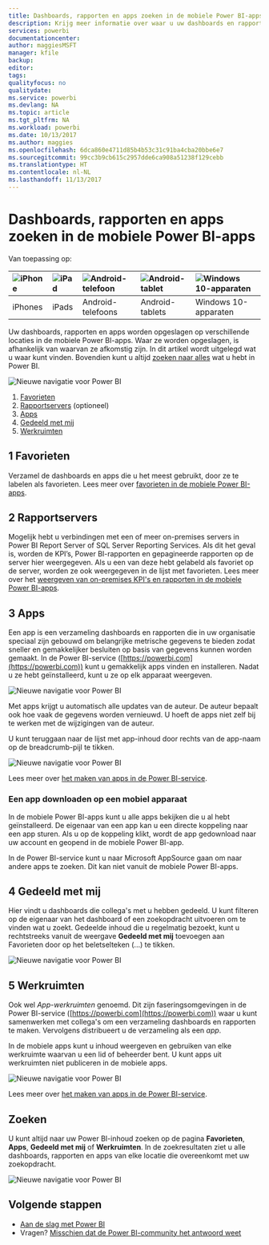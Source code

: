 ```yaml
---
title: Dashboards, rapporten en apps zoeken in de mobiele Power BI-apps
description: Krijg meer informatie over waar u uw dashboards en rapporten kunt vinden in de mobiele Power BI-apps, afhankelijk van waarvan ze afkomstig zijn.
services: powerbi
documentationcenter: 
author: maggiesMSFT
manager: kfile
backup: 
editor: 
tags: 
qualityfocus: no
qualitydate: 
ms.service: powerbi
ms.devlang: NA
ms.topic: article
ms.tgt_pltfrm: NA
ms.workload: powerbi
ms.date: 10/13/2017
ms.author: maggies
ms.openlocfilehash: 6dca860e4711d85b4b53c31c91ba4cba20bbe6e7
ms.sourcegitcommit: 99cc3b9cb615c2957dde6ca908a51238f129cebb
ms.translationtype: HT
ms.contentlocale: nl-NL
ms.lasthandoff: 11/13/2017
---
```

# <a name="find-your-dashboards-reports-and-apps-in-the-power-bi-mobile-apps"></a>Dashboards, rapporten en apps zoeken in de mobiele Power BI-apps
Van toepassing op:

| ![iPhone](media/mobile-apps-find-content-mobile-devices/iphone-logo-50-px.png) | ![iPad](media/mobile-apps-find-content-mobile-devices/ipad-logo-50-px.png) | ![Android-telefoon](media/mobile-apps-find-content-mobile-devices/android-phone-logo-50-px.png) | ![Android-tablet](media/mobile-apps-find-content-mobile-devices/android-tablet-logo-50-px.png) | ![Windows 10-apparaten](media/mobile-apps-find-content-mobile-devices/win-10-logo-50-px.png) |
|:--- |:--- |:--- |:--- |:--- |
| iPhones |iPads |Android-telefoons |Android-tablets |Windows 10-apparaten |

Uw dashboards, rapporten en apps worden opgeslagen op verschillende locaties in de mobiele Power BI-apps. Waar ze worden opgeslagen, is afhankelijk van waarvan ze afkomstig zijn. In dit artikel wordt uitgelegd wat u waar kunt vinden. Bovendien kunt u altijd [zoeken naar alles](mobile-apps-find-content-mobile-devices.md#search) wat u hebt in Power BI. 

![Nieuwe navigatie voor Power BI](media/mobile-apps-find-content-mobile-devices/power-bi-mobile-find-content.png)

1. [Favorieten](mobile-apps-find-content-mobile-devices.md#1-favorites)
2. [Rapportservers](mobile-apps-find-content-mobile-devices.md#2-report-servers) (optioneel)
3. [Apps](mobile-apps-find-content-mobile-devices.md#3-apps)
4. [Gedeeld met mij](mobile-apps-find-content-mobile-devices.md#4-shared-with-me)
5. [Werkruimten](mobile-apps-find-content-mobile-devices.md#5-workspaces)

## <a name="1-favorites"></a>1 Favorieten
Verzamel de dashboards en apps die u het meest gebruikt, door ze te labelen als favorieten. Lees meer over [favorieten in de mobiele Power BI-apps](mobile-apps-favorites.md).

## <a name="2-report-servers"></a>2 Rapportservers
Mogelijk hebt u verbindingen met een of meer on-premises servers in Power BI Report Server of SQL Server Reporting Services. Als dit het geval is, worden de KPI’s, Power BI-rapporten en gepagineerde rapporten op de server hier weergegeven. Als u een van deze hebt gelabeld als favoriet op de server, worden ze ook weergegeven in de lijst met favorieten. Lees meer over het [weergeven van on-premises KPI's en rapporten in de mobiele Power BI-apps](mobile-app-ssrs-kpis-mobile-on-premises-reports.md).

## <a name="3-apps"></a>3 Apps
Een app is een verzameling dashboards en rapporten die in uw organisatie speciaal zijn gebouwd om belangrijke metrische gegevens te bieden zodat sneller en gemakkelijker besluiten op basis van gegevens kunnen worden gemaakt. In de Power BI-service ([https://powerbi.com](https://powerbi.com)) kunt u gemakkelijk apps vinden en installeren. Nadat u ze hebt geïnstalleerd, kunt u ze op elk apparaat weergeven. 

![Nieuwe navigatie voor Power BI](media/mobile-apps-find-content-mobile-devices/power-bi-mobile-apps.png)

Met apps krijgt u automatisch alle updates van de auteur. De auteur bepaalt ook hoe vaak de gegevens worden vernieuwd. U hoeft de apps niet zelf bij te werken met de wijzigingen van de auteur.

U kunt teruggaan naar de lijst met app-inhoud door rechts van de app-naam op de breadcrumb-pijl te tikken.

![Nieuwe navigatie voor Power BI](media/mobile-apps-find-content-mobile-devices/power-bi-it-spend-app-android.png)

Lees meer over [het maken van apps in de Power BI-service](service-install-use-apps.md).

### <a name="get-an-app-on-a-mobile-device"></a>Een app downloaden op een mobiel apparaat
In de mobiele Power BI-apps kunt u alle apps bekijken die u al hebt geïnstalleerd. De eigenaar van een app kan u een directe koppeling naar een app sturen. Als u op de koppeling klikt, wordt de app gedownload naar uw account en geopend in de mobiele Power BI-app. 

In de Power BI-service kunt u naar Microsoft AppSource gaan om naar andere apps te zoeken. Dit kan niet vanuit de mobiele Power BI-apps. 

## <a name="4-shared-with-me"></a>4 Gedeeld met mij
Hier vindt u dashboards die collega's met u hebben gedeeld. U kunt filteren op de eigenaar van het dashboard of een zoekopdracht uitvoeren om te vinden wat u zoekt. Gedeelde inhoud die u regelmatig bezoekt, kunt u rechtstreeks vanuit de weergave **Gedeeld met mij** toevoegen aan Favorieten door op het beletselteken (...) te tikken.

![Nieuwe navigatie voor Power BI](media/mobile-apps-find-content-mobile-devices/power-bi-mobile-shared-with-me-fave.png)

## <a name="5-workspaces"></a>5 Werkruimten
Ook wel *App-werkruimten* genoemd. Dit zijn faseringsomgevingen in de Power BI-service ([https://powerbi.com](https://powerbi.com)) waar u kunt samenwerken met collega's om een verzameling dashboards en rapporten te maken. Vervolgens distribueert u de verzameling als een *app*. 

In de mobiele apps kunt u inhoud weergeven en gebruiken van elke werkruimte waarvan u een lid of beheerder bent. U kunt apps uit werkruimten niet publiceren in de mobiele apps.

![Nieuwe navigatie voor Power BI](media/mobile-apps-find-content-mobile-devices/power-bi-mobile-workspaces-home-android.png)

Lees meer over [het maken van apps in de Power BI-service](service-install-use-apps.md).

## <a name="search"></a>Zoeken
U kunt altijd naar uw Power BI-inhoud zoeken op de pagina **Favorieten**, **Apps**, **Gedeeld met mij** of **Werkruimten**. In de zoekresultaten ziet u alle dashboards, rapporten en apps van elke locatie die overeenkomt met uw zoekopdracht. 

![Nieuwe navigatie voor Power BI](media/mobile-apps-find-content-mobile-devices/power-bi-mobile-search.png)

## <a name="next-steps"></a>Volgende stappen
* [Aan de slag met Power BI](service-get-started.md)
* Vragen? [Misschien dat de Power BI-community het antwoord weet](http://community.powerbi.com/)

